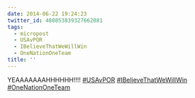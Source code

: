 ```yaml
---
date: 2014-06-22 19:24:23
twitter_id: 480853839327662081
tags:
  - micropost
  - USAvPOR
  - IBelieveThatWeWillWin
  - OneNationOneTeam
title: ''
---
```


YEAAAAAAAHHHHHH!!!! [#USAvPOR](https://twitter.com/hashtag/USAvPOR) [#IBelieveThatWeWillWin](https://twitter.com/hashtag/IBelieveThatWeWillWin)  [#OneNationOneTeam](https://twitter.com/hashtag/OneNationOneTeam)
